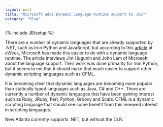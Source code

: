 ```yaml
---
layout: post
title: "Microsoft adds Dynamic Language Runtime support to .NET"
category: "Blog"
---
```

{% include JB/setup %}

There are a number of dynamic languages that are already supported by .NET, such as Iron Python and JavaScript, but according to this [article](http://www.eweek.com/article2/0,1895,2123793,00.asp) at eWeek, Microsoft has made this easier to do with a dynamic language runtime. The article inteviews Jim Hugunin and John Lam of Microsoft about the language support. Their work was done primarily for Iron Python, but it seems to me that it should make that much easier to support other dynamic scripting languages such as CFML.

It is becoming clear that dynamic languages are becoming more popular than statically typed languages such as Java, C# and C++. There are currently a number of dynamic languages that have been gaining interest such as Ruby, JRuby, Perl, Python, Groovy and Scala. CFML is a dynamic scripting language that should see some benefit from this renewed interest in scripting languages.

New Atlanta currently supports .NET, but without the DLR.